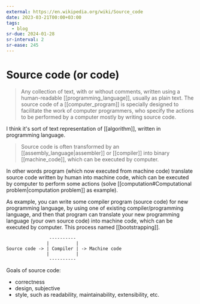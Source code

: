 ```yaml
---
external: https://en.wikipedia.org/wiki/Source_code
date: 2023-03-21T00:00+03:00
tags:
  - blog
sr-due: 2024-01-28
sr-interval: 2
sr-ease: 245
---
```


# Source code (or code)

> Any collection of text, with or without comments, written using a
> human-readable [[programming_language]], usually as plain text. The source
> code of a [[computer_program]] is specially designed to facilitate the work of
> computer programmers, who specify the actions to be performed by a computer
> mostly by writing source code.

I think it's sort of text representation of [[algorithm]], written in
programming language.

> Source code is often transformed by an [[assembly_language|assembler]] or
> [[compiler]] into binary [[machine_code]], which can be executed by computer.

In other words program (which now executed from machine code) translate source
code written by human into machine code, which can be executed by computer to
perform some actions (solve
[[computation#Computational problem|computation problem]] as example).

As example, you can write some compiler program (source code) for new
programming language, by using one of existing compiler/programming language,
and then that program can translate your new programming language (your own
source code) into machine code, which can be executed by computer. This process
named [[bootstrapping]].

```
                ----------
               |          |
Source code -> | Compiler | -> Machine code
               |          |
                ----------

```

Goals of source code:

- correctness
- design, subjective
- style, such as readability, maintainability, extensibility, etc.
